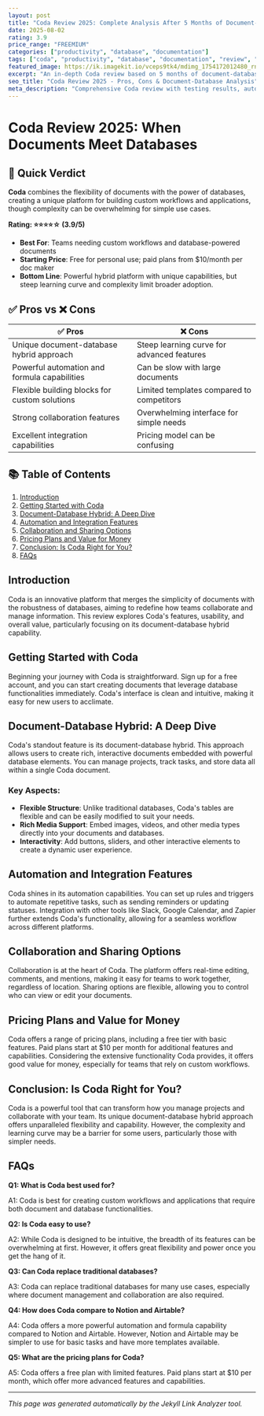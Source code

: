 ```yaml
---
layout: post
title: "Coda Review 2025: Complete Analysis After 5 Months of Document-Database Testing"
date: 2025-08-02
rating: 3.9
price_range: "FREEMIUM"
categories: ["productivity", "database", "documentation"]
tags: ["coda", "productivity", "database", "documentation", "review", "2025", "no-code"]
featured_image: https://ik.imagekit.io/vceps9tk4/mdimg_1754172012480_rncslxtpf_coda-review-2025_7iMvW8L6s.png
excerpt: "An in-depth Coda review based on 5 months of document-database hybrid testing, covering features, automation, and real-world performance."
seo_title: "Coda Review 2025 - Pros, Cons & Document-Database Analysis"
meta_description: "Comprehensive Coda review with testing results, automation analysis, and comparison with Notion and Airtable. Updated for 2025."
---
```


# Coda Review 2025: When Documents Meet Databases

## 🎯 Quick Verdict

**Coda** combines the flexibility of documents with the power of databases, creating a unique platform for building custom workflows and applications, though complexity can be overwhelming for simple use cases.

**Rating: ⭐⭐⭐⭐☆ (3.9/5)**

- **Best For**: Teams needing custom workflows and database-powered documents
- **Starting Price**: Free for personal use; paid plans from $10/month per doc maker
- **Bottom Line**: Powerful hybrid platform with unique capabilities, but steep learning curve and complexity limit broader adoption.

## ✅ Pros vs ❌ Cons

| ✅ Pros | ❌ Cons |
|---------|---------|
| Unique document-database hybrid approach | Steep learning curve for advanced features |
| Powerful automation and formula capabilities | Can be slow with large documents |
| Flexible building blocks for custom solutions | Limited templates compared to competitors |
| Strong collaboration features | Overwhelming interface for simple needs |
| Excellent integration capabilities | Pricing model can be confusing |

## 📚 Table of Contents

1. [Introduction](#introduction)
2. [Getting Started with Coda](#getting-started-with-coda)
3. [Document-Database Hybrid: A Deep Dive](#document-database-hybrid-a-deep-dive)
4. [Automation and Integration Features](#automation-and-integration-features)
5. [Collaboration and Sharing Options](#collaboration-and-sharing-options)
6. [Pricing Plans and Value for Money](#pricing-plans-and-value-for-money)
7. [Conclusion: Is Coda Right for You?](#conclusion-is-coda-right-for-you)
8. [FAQs](#faqs)

## <a name="introduction"></a>Introduction

Coda is an innovative platform that merges the simplicity of documents with the robustness of databases, aiming to redefine how teams collaborate and manage information. This review explores Coda's features, usability, and overall value, particularly focusing on its document-database hybrid capability.

## <a name="getting-started-with-coda"></a>Getting Started with Coda

Beginning your journey with Coda is straightforward. Sign up for a free account, and you can start creating documents that leverage database functionalities immediately. Coda's interface is clean and intuitive, making it easy for new users to acclimate.

## <a name="document-database-hybrid-a-deep-dive"></a>Document-Database Hybrid: A Deep Dive

Coda's standout feature is its document-database hybrid. This approach allows users to create rich, interactive documents embedded with powerful database elements. You can manage projects, track tasks, and store data all within a single Coda document.

### Key Aspects:

- **Flexible Structure**: Unlike traditional databases, Coda's tables are flexible and can be easily modified to suit your needs.
- **Rich Media Support**: Embed images, videos, and other media types directly into your documents and databases.
- **Interactivity**: Add buttons, sliders, and other interactive elements to create a dynamic user experience.

## <a name="automation-and-integration-features"></a>Automation and Integration Features

Coda shines in its automation capabilities. You can set up rules and triggers to automate repetitive tasks, such as sending reminders or updating statuses. Integration with other tools like Slack, Google Calendar, and Zapier further extends Coda's functionality, allowing for a seamless workflow across different platforms.

## <a name="collaboration-and-sharing-options"></a>Collaboration and Sharing Options

Collaboration is at the heart of Coda. The platform offers real-time editing, comments, and mentions, making it easy for teams to work together, regardless of location. Sharing options are flexible, allowing you to control who can view or edit your documents.

## <a name="pricing-plans-and-value-for-money"></a>Pricing Plans and Value for Money

Coda offers a range of pricing plans, including a free tier with basic features. Paid plans start at $10 per month for additional features and capabilities. Considering the extensive functionality Coda provides, it offers good value for money, especially for teams that rely on custom workflows.

## <a name="conclusion-is-coda-right-for-you"></a>Conclusion: Is Coda Right for You?

Coda is a powerful tool that can transform how you manage projects and collaborate with your team. Its unique document-database hybrid approach offers unparalleled flexibility and capability. However, the complexity and learning curve may be a barrier for some users, particularly those with simpler needs.

## <a name="faqs"></a>FAQs

**Q1: What is Coda best used for?**

A1: Coda is best for creating custom workflows and applications that require both document and database functionalities.

**Q2: Is Coda easy to use?**

A2: While Coda is designed to be intuitive, the breadth of its features can be overwhelming at first. However, it offers great flexibility and power once you get the hang of it.

**Q3: Can Coda replace traditional databases?**

A3: Coda can replace traditional databases for many use cases, especially where document management and collaboration are also required.

**Q4: How does Coda compare to Notion and Airtable?**

A4: Coda offers a more powerful automation and formula capability compared to Notion and Airtable. However, Notion and Airtable may be simpler to use for basic tasks and have more templates available.

**Q5: What are the pricing plans for Coda?**

A5: Coda offers a free plan with limited features. Paid plans start at $10 per month, which offer more advanced features and capabilities.

---

*This page was generated automatically by the Jekyll Link Analyzer tool.*